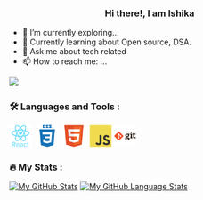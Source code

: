 ###     <div align='center'>                                           Hi there!, I am Ishika                                  </div>

 
     
<!-- **I-shika/I-shika** is a ✨ _special_ ✨ repository because its `README.md` (this file) appears on your  -->

- 🔭 I’m currently exploring...
- 🌱 Currently learning about Open source, DSA.
- 💬 Ask me about tech related
- 📫 How to reach me: ...

<img src="https://user-images.githubusercontent.com/100770197/222948745-70bc2db4-0c6d-4ef1-8f3a-6f06fe61c548.jpg" height="240px">

<img src="https://komarev.com/ghpvc/?username=I-shika&style=flat-square&color=blue" alt=""/>

### :hammer_and_wrench: Languages and Tools :

  <img src="https://github.com/devicons/devicon/blob/master/icons/react/react-original-wordmark.svg" title="React" alt="React" width="40" height="40"/>&nbsp;
  <img src="https://github.com/devicons/devicon/blob/master/icons/css3/css3-plain-wordmark.svg"  title="CSS3" alt="CSS" width="40" height="40"/>&nbsp;
  <img src="https://github.com/devicons/devicon/blob/master/icons/html5/html5-original.svg" title="HTML5" alt="HTML" width="40" height="40"/>&nbsp;
  <img src="https://github.com/devicons/devicon/blob/master/icons/javascript/javascript-original.svg" title="JavaScript" alt="JavaScript" width="40" height="40"/>
  <img src="https://github.com/devicons/devicon/blob/master/icons/git/git-original-wordmark.svg" title="Git" alt="Git" width="40" height="40"/>
  
  
### :fire: My Stats :

[![My GitHub Stats](https://github-readme-stats.vercel.app/api/?username=I-shika&count_private=true&theme=tokyonight&showicons=true&count_private=true)]()
[![My GitHub Language Stats](https://github-readme-stats.vercel.app/api/top-langs/?username=I-shika&langs_count=5&theme=tokyonight)]()



